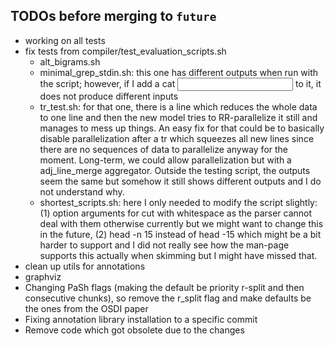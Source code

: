 ## TODOs before merging to `future`

- working on all tests
- fix tests from compiler/test_evaluation_scripts.sh
  - alt_bigrams.sh
  - minimal_grep_stdin.sh: this one has different outputs when run with the script; however, if I add a cat <input> to it, it does not produce different inputs 
  - tr_test.sh: for that one, there is a line which reduces the whole data to one line and then the new model tries to RR-parallelize it still and manages to mess up things. An easy fix for that could be to basically disable parallelization after a tr which squeezes all new lines since there are no sequences of data to parallelize anyway for the moment. Long-term, we could allow parallelization but with a adj_line_merge aggregator. Outside the testing script, the outputs seem the same but somehow it still shows different outputs and I do not understand why.
  - shortest_scripts.sh: here I only needed to modify the script slightly: (1) option arguments for cut with whitespace as the parser cannot deal with them otherwise currently but we might want to change this in the future, (2) head -n 15 instead of head -15 which might be a bit harder to support and I did not really see how the man-page supports this actually when skimming but I might have missed that. 
- clean up utils for annotations
- graphviz
- Changing PaSh flags (making the default be priority r-split and then consecutive chunks), so remove the r_split flag and make defaults be the ones from the OSDI paper
- Fixing annotation library installation to a specific commit
- Remove code which got obsolete due to the changes